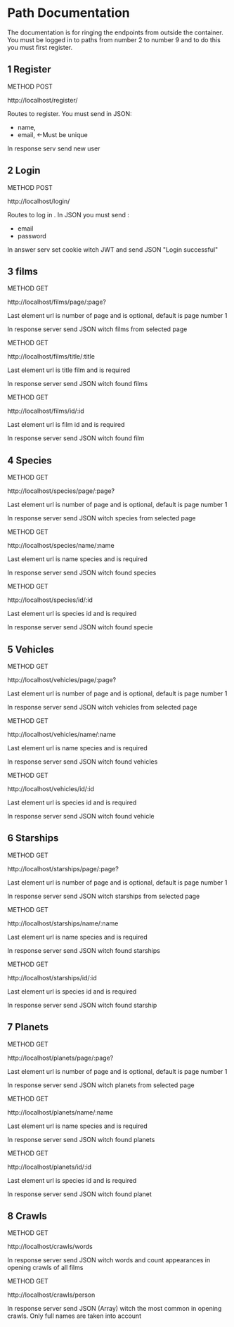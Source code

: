 # Path Documentation

The documentation is for ringing the endpoints from outside the container.
You must be logged in to paths from number 2 to number 9 and to do this you must first register.

## 1 Register

METHOD POST

http://localhost/register/

Routes to register.
You must send in JSON:

- name,
- email, <-Must be unique

In response serv send new user

## 2 Login
METHOD POST

http://localhost/login/

Routes to log in .
In JSON you must send :
- email
- password

In answer serv set cookie witch JWT and send JSON "Login successful"

## 3 films

METHOD GET

http://localhost/films/page/:page?

Last element url is number of page and is optional, default is page number 1

In response server send JSON witch films from selected page


METHOD GET

http://localhost/films/title/:title

Last element url is title film and is required 

In response server send JSON witch found films


METHOD GET

http://localhost/films/id/:id

Last element url is film id and is required

In response server send JSON witch found film 


## 4 Species

METHOD GET

http://localhost/species/page/:page?

Last element url is number of page and is optional, default is page number 1

In response server send JSON witch species from selected page


METHOD GET

http://localhost/species/name/:name

Last element url is name species and is required

In response server send JSON witch found species


METHOD GET

http://localhost/species/id/:id

Last element url is species id and is required

In response server send JSON witch found specie 


## 5 Vehicles

METHOD GET

http://localhost/vehicles/page/:page?

Last element url is number of page and is optional, default is page number 1

In response server send JSON witch vehicles from selected page


METHOD GET

http://localhost/vehicles/name/:name

Last element url is name species and is required

In response server send JSON witch found vehicles


METHOD GET

http://localhost/vehicles/id/:id

Last element url is species id and is required

In response server send JSON witch found vehicle


## 6 Starships

METHOD GET

http://localhost/starships/page/:page?

Last element url is number of page and is optional, default is page number 1

In response server send JSON witch starships from selected page


METHOD GET

http://localhost/starships/name/:name

Last element url is name species and is required

In response server send JSON witch found starships


METHOD GET

http://localhost/starships/id/:id

Last element url is species id and is required

In response server send JSON witch found starship


## 7 Planets

METHOD GET

http://localhost/planets/page/:page?

Last element url is number of page and is optional, default is page number 1

In response server send JSON witch planets from selected page


METHOD GET

http://localhost/planets/name/:name

Last element url is name species and is required

In response server send JSON witch found planets


METHOD GET

http://localhost/planets/id/:id

Last element url is species id and is required

In response server send JSON witch found planet


## 8 Crawls

METHOD GET

http://localhost/crawls/words

In response server send JSON witch words and count  appearances in opening crawls of all films


METHOD GET

http://localhost/crawls/person

In response server send JSON (Array) witch  the most common in opening crawls. Only full names are taken into account